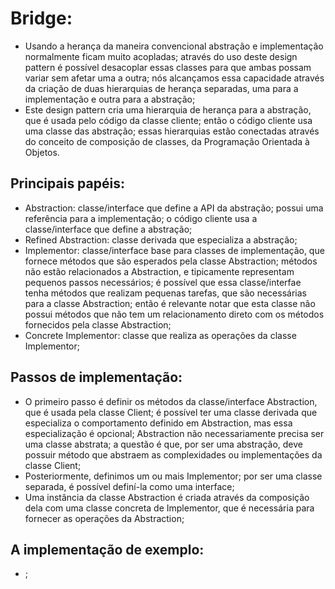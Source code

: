 # Bridge:
 - Usando a herança da maneira convencional abstração e implementação normalmente ficam muito acopladas;
através do uso deste design pattern é possível desacoplar essas classes para que ambas possam variar sem
afetar uma a outra; nós alcançamos essa capacidade através da criação de duas hierarquias de herança
separadas, uma para a implementação e outra para a abstração; 
 - Este design pattern cria uma hierarquia de herança para a abstração, que é usada pelo código da classe
cliente; então o código cliente usa uma classe das abstração; essas hierarquias estão conectadas através
do conceito de composição de classes, da Programação Orientada à Objetos.

## Principais papéis:
 - Abstraction: classe/interface que define a API da abstração; possui uma referência para a implementação;
o código cliente usa a classe/interface que define a abstração;
 - Refined Abstraction: classe derivada que especializa a abstração;
 - Implementor: classe/interface base para classes de implementação, que fornece métodos que são
esperados pela classe Abstraction; métodos não estão relacionados a Abstraction, e tipicamente
representam pequenos passos necessários; é possível que essa classe/interfae tenha métodos que realizam
pequenas tarefas, que são necessárias para a classe Abstraction; então é relevante notar que esta classe
não possui métodos que não tem um relacionamento direto com os métodos fornecidos pela classe Abstraction;
 - Concrete Implementor: classe que realiza as operações da classe Implementor;

## Passos de implementação:
 - O primeiro passo é definir os métodos da classe/interface Abstraction, que é usada pela classe Client;
é possível ter uma classe derivada que especializa o comportamento definido em Abstraction, mas essa
especialização é opcional; Abstraction não necessariamente precisa ser uma classe abstrata; a questão é
que, por ser uma abstração, deve possuir método que abstraem as complexidades ou implementações
da classe Client;
 - Posteriormente, definimos um ou mais Implementor; por ser uma classe separada, é possível definí-la
como uma interface;
 - Uma instância da classe Abstraction é criada através da composição dela com uma classe concreta de
Implementor, que é necessária para fornecer as operações da Abstraction;

## A implementação de exemplo:
 - ;

